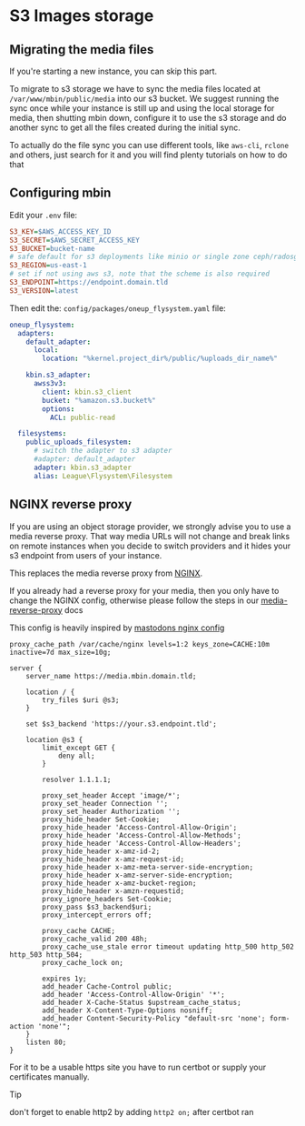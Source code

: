 # S3 Images storage

## Migrating the media files

If you're starting a new instance, you can skip this part.

To migrate to s3 storage we have to sync the media files located at `/var/www/mbin/public/media` into our s3 bucket.
We suggest running the sync once while your instance is still up and using the local storage for media, then shutting mbin down,
configure it to use the s3 storage and do another sync to get all the files created during the initial sync.

To actually do the file sync you can use different tools, like `aws-cli`, `rclone` and others, 
just search for it and you will find plenty tutorials on how to do that 

## Configuring mbin
Edit your `.env` file:

```ini
S3_KEY=$AWS_ACCESS_KEY_ID
S3_SECRET=$AWS_SECRET_ACCESS_KEY
S3_BUCKET=bucket-name
# safe default for s3 deployments like minio or single zone ceph/radosgw
S3_REGION=us-east-1
# set if not using aws s3, note that the scheme is also required
S3_ENDPOINT=https://endpoint.domain.tld
S3_VERSION=latest
```

Then edit the: `config/packages/oneup_flysystem.yaml` file:

```yaml
oneup_flysystem:
  adapters:
    default_adapter:
      local:
        location: "%kernel.project_dir%/public/%uploads_dir_name%"

    kbin.s3_adapter:
      awss3v3:
        client: kbin.s3_client
        bucket: "%amazon.s3.bucket%"
        options:
          ACL: public-read

  filesystems:
    public_uploads_filesystem:
      # switch the adapter to s3 adapter
      #adapter: default_adapter
      adapter: kbin.s3_adapter
      alias: League\Flysystem\Filesystem
```

## NGINX reverse proxy

If you are using an object storage provider, we strongly advise you to use a media reverse proxy. 
That way media URLs will not change and break links on remote instances when you decide to switch providers 
and it hides your s3 endpoint from users of your instance.

This replaces the media reverse proxy from [NGINX](../02-configuration/nginx.md).

If you already had a reverse proxy for your media, then you only have to change the NGINX config,
otherwise please follow the steps in our [media-reverse-proxy](../02-configuration/nginx.md) docs

This config is heavily inspired by [mastodons nginx config](https://docs.joinmastodon.org/admin/optional/object-storage-proxy/)

```nginx
proxy_cache_path /var/cache/nginx levels=1:2 keys_zone=CACHE:10m inactive=7d max_size=10g;

server {
    server_name https://media.mbin.domain.tld;

    location / {
        try_files $uri @s3;
    }

    set $s3_backend 'https://your.s3.endpoint.tld';

    location @s3 {
        limit_except GET {
            deny all;
        }

        resolver 1.1.1.1;

        proxy_set_header Accept 'image/*';
        proxy_set_header Connection '';
        proxy_set_header Authorization '';
        proxy_hide_header Set-Cookie;
        proxy_hide_header 'Access-Control-Allow-Origin';
        proxy_hide_header 'Access-Control-Allow-Methods';
        proxy_hide_header 'Access-Control-Allow-Headers';
        proxy_hide_header x-amz-id-2;
        proxy_hide_header x-amz-request-id;
        proxy_hide_header x-amz-meta-server-side-encryption;
        proxy_hide_header x-amz-server-side-encryption;
        proxy_hide_header x-amz-bucket-region;
        proxy_hide_header x-amzn-requestid;
        proxy_ignore_headers Set-Cookie;
        proxy_pass $s3_backend$uri;
        proxy_intercept_errors off;

        proxy_cache CACHE;
        proxy_cache_valid 200 48h;
        proxy_cache_use_stale error timeout updating http_500 http_502 http_503 http_504;
        proxy_cache_lock on;

        expires 1y;
        add_header Cache-Control public;
        add_header 'Access-Control-Allow-Origin' '*';
        add_header X-Cache-Status $upstream_cache_status;
        add_header X-Content-Type-Options nosniff;
        add_header Content-Security-Policy "default-src 'none'; form-action 'none'";
    }
    listen 80;
}
```

For it to be a usable https site you have to run certbot or supply your certificates manually.

> [!TIP]
> don't forget to enable http2 by adding `http2 on;` after certbot ran

